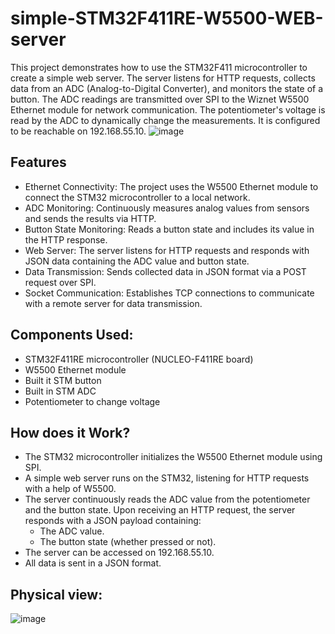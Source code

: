 # simple-STM32F411RE-W5500-WEB-server
This project demonstrates how to use the STM32F411 microcontroller to create a simple web server. The server listens for HTTP requests, collects data from an ADC (Analog-to-Digital Converter), and monitors the state of a button. The ADC readings are transmitted over SPI to the Wiznet W5500 Ethernet module for network communication. The potentiometer's voltage is read by the ADC to dynamically change the measurements. It is configured to be reachable on 192.168.55.10.
![image](https://github.com/user-attachments/assets/aab75ca7-9ae2-4eb8-8b82-39708aa556c2)

## Features
- Ethernet Connectivity: The project uses the W5500 Ethernet module to connect the STM32 microcontroller to a local network.
- ADC Monitoring: Continuously measures analog values from sensors and sends the results via HTTP.
- Button State Monitoring: Reads a button state and includes its value in the HTTP response.
- Web Server: The server listens for HTTP requests and responds with JSON data containing the ADC value and button state.
- Data Transmission: Sends collected data in JSON format via a POST request over SPI.
- Socket Communication: Establishes TCP connections to communicate with a remote server for data transmission.

## Components Used:
- STM32F411RE microcontroller (NUCLEO-F411RE board)
- W5500 Ethernet module
- Built it STM button
- Built in STM ADC
- Potentiometer to change voltage

## How does it Work?
- The STM32 microcontroller initializes the W5500 Ethernet module using SPI.
- A simple web server runs on the STM32, listening for HTTP requests with a help of W5500.
- The server continuously reads the ADC value from the potentiometer and the button state.
Upon receiving an HTTP request, the server responds with a JSON payload containing:
  - The ADC value.
  - The button state (whether pressed or not).
- The server can be accessed on 192.168.55.10.
- All data is sent in a JSON format.

## Physical view:
![image](https://github.com/user-attachments/assets/63534696-5225-42c0-a10b-636d8776eca5)

